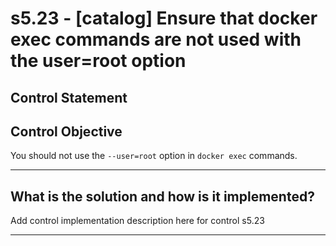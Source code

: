 # s5.23 - \[catalog\] Ensure that docker exec commands are not used with the user=root option

## Control Statement

## Control Objective

You should not use the `--user=root` option in `docker exec` commands.

______________________________________________________________________

## What is the solution and how is it implemented?

Add control implementation description here for control s5.23

______________________________________________________________________
